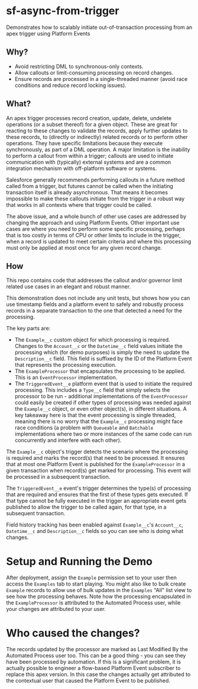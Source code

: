 # sf-async-from-trigger

Demonstrates how to scalably initiate out-of-transaction processing from an apex trigger using Platform Events

## Why?

* Avoid restricting DML to synchronous-only contexts.
* Allow callouts or limit-consuming processing on record changes.
* Ensure records are processed in a single-threaded manner (avoid race conditions and reduce record locking issues).

## What?

An apex trigger processes record creation, update, delete, undelete operations (or a subset thereof) for a given object. These are great for reacting to these changes to validate the records, apply further updates to these records, to (directly or indirectly) related records or to perform other operations. They have specific limitations because they execute synchronously, as part of a DML operation. A major limitation is the inability to perform a callout from within a trigger; callouts are used to initiate communication with (typically) external systems and are a common integration mechanism with off-platform software or systems.

Salesforce generally recommends performing callouts in a future method called from a trigger, but futures cannot be called when the initiating transaction itself is already asynchronous. That means it becomes impossible to make these callouts initiate from the trigger in a robust way that works in all contexts where that trigger could be called.

The above issue, and a whole bunch of other use cases are addressed by changing the approach and using Platform Events. Other important use cases are where you need to perform some specific processing, perhaps that is too costly in terms of CPU or other limits to include in the trigger, when a record is updated to meet certain criteria and where this processing must only be applied at most once for any given record change.

## How

This repo contains code that addresses the callout and/or governor limit related use cases in an elegant and robust manner.

This demonstration does not include any unit tests, but shows how you can use timestamp fields and a platform event to safely and robustly process records in a separate transaction to the one that detected a need for the processing.

The key parts are:

* The `Example__c` custom object for which processing is required. Changes to the `Account__c` or the `Datetime__c` field values initiate the processing which (for demo purposes) is simply the need to update the `Description__c` field. This field is suffixed by the ID of the Platform Event that represents the processing execution.
* The `ExampleProcessor` that encapsulates the processing to be applied. This is an `EventProcessor` implementation.
* The `TriggeredEvent__e` platform event that is used to initiate the required processing. This includes a `Type__c` field that simply selects the processor to be run - additional implementations of the `EventProcessor` could easily be created if other types of processing was needed against the `Example__c` object, or even other object(s), in different situations. A key takeaway here is that the event processing is single threaded, meaning there is no worry that the `Example__c` processing might face race conditions (a problem with `Queueable` and `Batchable` implementations where two or more instances of the same code can run concurrently and interfere with each other).

The `Example__c` object's trigger detects the scenario where the processing is required and marks the record(s) that need to be processed. It ensures that at most one Platform Event is published for the `ExampleProcessor` in a given transaction when record(s) get marked for processing. This event will be processed in a subsequent transaction.

The `TriggeredEvent__e` event's trigger determines the type(s) of processing that are required and ensures that the first of these types gets executed. If that type cannot be fully executed in the trigger an appropriate event gets published to allow the trigger to be called again, for that type, in a subsequent transaction.

Field history tracking has been enabled against `Example__c`'s `Account__c`, `Datetime__c` and `Description__c` fields so you can see who is doing what changes.

# Setup and Running the Demo

After deployment, assign the `Example` permission set to your user then access the `Examples` tab to start playing. You might also like to bulk create `Example` records to allow use of bulk updates in the `Examples` "All" list view to see how the processing behaves. Note how the processing encapsulated in the `ExampleProcessor` is attributed to the Automated Process user, while your changes are attributed to your user.

# Who caused the changes?

The records updated by the processor are marked as Last Modified By the Automated Process user too. This can be a good thing - you can see they have been processed by automation. If this is a significant problem, it is actually possible to engineer a flow-based Platform Event subscriber to replace this apex version. In this case the changes actually get attributed to the contextual user that caused the Platform Event to be published.
